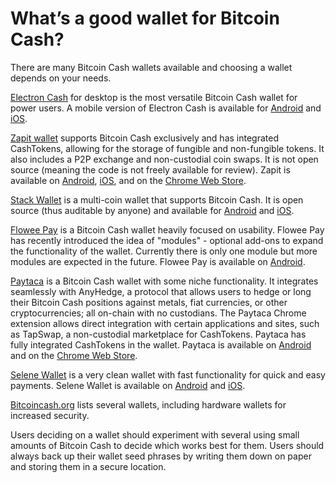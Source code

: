 # What’s a good wallet for Bitcoin Cash?


There are many Bitcoin Cash wallets available and choosing a wallet depends on your needs. 

[Electron Cash](https://electroncash.org/) for desktop is the most versatile Bitcoin Cash wallet for power users. A mobile version of Electron Cash is available for [Android](https://play.google.com/store/apps/details?id=org.electroncash.wallet) and [iOS](https://itunes.apple.com/us/app/electron-cash/id1359700089?ls=1&mt=8). 

[Zapit wallet](https://www.zapit.io/) supports Bitcoin Cash exclusively and has integrated CashTokens, allowing for the storage of fungible and non-fungible tokens. It also includes a P2P exchange and non-custodial coin swaps. It is not open source (meaning the code is not freely available for review). Zapit is available on [Android](https://play.google.com/store/apps/details?id=io.wallet.zapit&utm_source=zapit.io_website&pcampaignid=pcampaignidMKT-Other-global-all-co-prtnr-py-PartBadge-Mar2515-1), [iOS](https://apps.apple.com/in/app/zapit-io/id1558433083), and on the [Chrome Web Store](https://chrome.google.com/webstore/detail/zapit/fccgmnglbhajioalokbcidhcaikhlcpm). 

[Stack Wallet](https://stackwallet.com/) is a multi-coin wallet that supports Bitcoin Cash. It is open source (thus auditable by anyone) and available for [Android](https://play.google.com/store/apps/details?id=com.cypherstack.stackwallet) and [iOS](https://apps.apple.com/us/app/stack-wallet-by-cypher-stack/id1634811534).

[Flowee Pay](https://flowee.org/products/pay/) is a Bitcoin Cash wallet heavily focused on usability. Flowee Pay has recently introduced the idea of "modules" - optional add-ons to expand the functionality of the wallet. Currently there is only one module but more modules are expected in the future. Flowee Pay is available on [Android](https://play.google.com/store/apps/details?id=org.flowee.pay).

[Paytaca](https://www.paytaca.com/) is a Bitcoin Cash wallet with some niche functionality. It integrates seamlessly with AnyHedge, a protocol that allows users to hedge or long their Bitcoin Cash positions against metals, fiat currencies, or other cryptocurrencies; all on-chain with no custodians. The Paytaca Chrome extension allows direct integration with certain applications and sites, such as TapSwap, a non-custodial marketplace for CashTokens. Paytaca has fully integrated CashTokens in the wallet. Paytaca is available on [Android](https://play.google.com/store/apps/details?id=com.paytaca.app&pcampaignid=pcampaignidMKT-Other-global-all-co-prtnr-py-PartBadge-Mar2515-) and on the [Chrome Web Store](https://chrome.google.com/webstore/detail/paytaca/pakphhpnneopheifihmjcjnbdbhaaiaa).

[Selene Wallet](https://selene.cash/) is a very clean wallet with fast functionality for quick and easy payments. Selene Wallet is available on [Android](https://play.google.com/store/apps/details?id=cash.selene.app) and [iOS](https://apps.apple.com/app/selene-wallet-bitcoin-cash/id6449441422?platform=iphone).

[Bitcoincash.org](https://bitcoincash.org/#wallets) lists several wallets, including hardware wallets for increased security. 

Users deciding on a wallet should experiment with several using small amounts of Bitcoin Cash to decide which works best for them. Users should always back up their wallet seed phrases by writing them down on paper and storing them in a secure location.